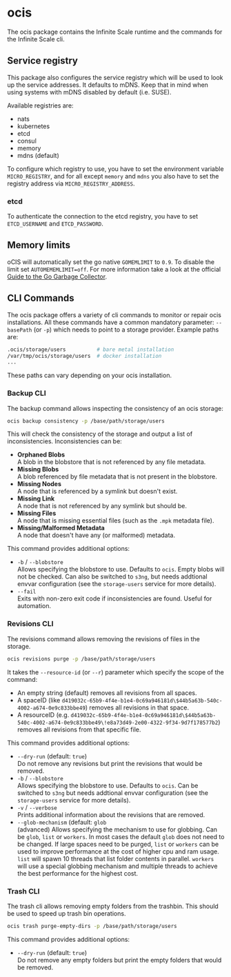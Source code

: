 # ocis

The ocis package contains the Infinite Scale runtime and the commands for the Infinite Scale cli.

## Service registry

This package also configures the service registry which will be used to look up the service addresses. It defaults to mDNS. Keep that in mind when using systems with mDNS disabled by default (i.e. SUSE).

Available registries are:

-   nats
-   kubernetes
-   etcd
-   consul
-   memory
-   mdns (default)

To configure which registry to use, you have to set the environment variable `MICRO_REGISTRY`, and for all except `memory` and `mdns` you also have to set the registry address via `MICRO_REGISTRY_ADDRESS`.

### etcd

To authenticate the connection to the etcd registry, you have to set `ETCD_USERNAME` and `ETCD_PASSWORD`.

## Memory limits

oCIS will automatically set the go native `GOMEMLIMIT` to `0.9`. To disable the limit set `AUTOMEMEMLIMIT=off`. For more information take a look at the official [Guide to the Go Garbage Collector](https://go.dev/doc/gc-guide).

## CLI Commands

The ocis package offers a variety of cli commands to monitor or repair ocis installations. All these commands have a common mandatory parameter: `--basePath` (or `-p`) which needs to point to a storage provider. Example paths are:

```bash
.ocis/storage/users          # bare metal installation
/var/tmp/ocis/storage/users  # docker installation
...
```

These paths can vary depending on your ocis installation.

### Backup CLI

The backup command allows inspecting the consistency of an ocis storage:

```bash
ocis backup consistency -p /base/path/storage/users
```

This will check the consistency of the storage and output a list of inconsistencies. Inconsistencies can be:

* **Orphaned Blobs**\
A blob in the blobstore that is not referenced by any file metadata.
* **Missing Blobs**\
A blob referenced by file metadata that is not present in the blobstore.
* **Missing Nodes**\
A node that is referenced by a symlink but doesn't exist.
* **Missing Link**\
A node that is not referenced by any symlink but should be.
* **Missing Files**\
A node that is missing essential files (such as the `.mpk` metadata file).
* **Missing/Malformed Metadata**\
A node that doesn't have any (or malformed) metadata.

This command provides additional options:

* `-b` / `--blobstore`\
Allows specifying the blobstore to use. Defaults to `ocis`. Empty blobs will not be checked. Can also be switched to `s3ng`, but needs addtional envvar configuration (see the `storage-users` service for more details).
* `--fail`\
Exits with non-zero exit code if inconsistencies are found. Useful for automation.

### Revisions CLI

The revisions command allows removing the revisions of files in the storage.

```bash
ocis revisions purge -p /base/path/storage/users
```

It takes the `--resource-id` (or `--r`) parameter which specify the scope of the command:

* An empty string (default) removes all revisions from all spaces.
* A spaceID (like `d419032c-65b9-4f4e-b1e4-0c69a946181d\$44b5a63b-540c-4002-a674-0e9c833bbe49`) removes all revisions in that space.
* A resourceID (e.g. `d419032c-65b9-4f4e-b1e4-0c69a946181d\$44b5a63b-540c-4002-a674-0e9c833bbe49\!e8a73d49-2e00-4322-9f34-9d7f178577b2`) removes all revisions from that specific file.

This command provides additional options:

* `--dry-run` (default: `true`)\
Do not remove any revisions but print the revisions that would be removed.
* `-b` / `--blobstore`\
Allows specifying the blobstore to use. Defaults to `ocis`. Can be switched to `s3ng` but needs addtional envvar configuration (see the `storage-users` service for more details).
* `-v` / `--verbose`\
Prints additional information about the revisions that are removed.
* `--glob-mechanism` (default: `glob`\
(advanced) Allows specifying the mechanism to use for globbing. Can be `glob`, `list` or `workers`. In most cases the default `glob` does not need to be changed. If large spaces need to be purged, `list` or `workers` can be used to improve performance at the cost of higher cpu and ram usage. `list` will spawn 10 threads that list folder contents in parallel. `workers` will use a special globbing mechanism and multiple threads to achieve the best performance for the highest cost.

### Trash CLI

The trash cli allows removing empty folders from the trashbin. This should be used to speed up trash bin operations.

```bash
ocis trash purge-empty-dirs -p /base/path/storage/users
```

This command provides additional options:

* `--dry-run` (default: `true`)\
Do not remove any empty folders but print the empty folders that would be removed.
